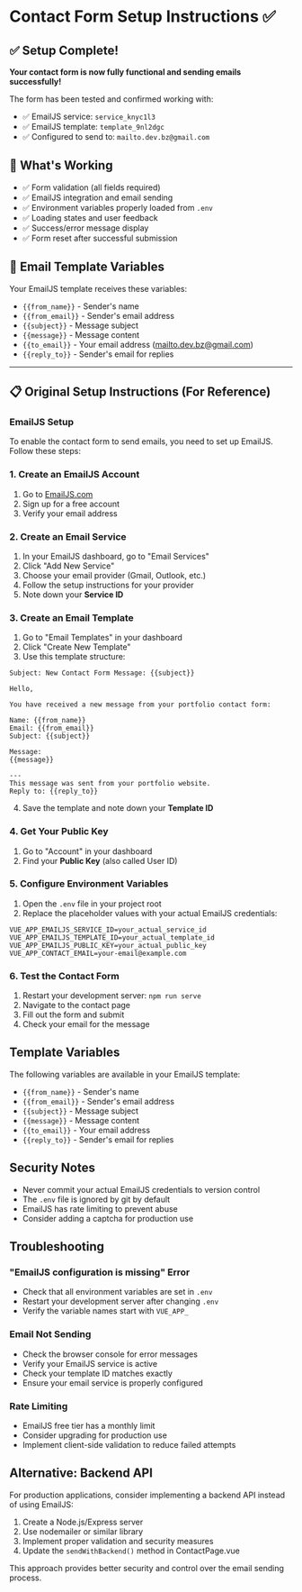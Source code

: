 # Contact Form Setup Instructions ✅

## ✅ Setup Complete!

**Your contact form is now fully functional and sending emails successfully!**

The form has been tested and confirmed working with:

- ✅ EmailJS service: `service_knyc1l3`
- ✅ EmailJS template: `template_9nl2dgc`
- ✅ Configured to send to: `mailto.dev.bz@gmail.com`

## 🎉 What's Working

- ✅ Form validation (all fields required)
- ✅ EmailJS integration and email sending
- ✅ Environment variables properly loaded from `.env`
- ✅ Loading states and user feedback
- ✅ Success/error message display
- ✅ Form reset after successful submission

## 📧 Email Template Variables

Your EmailJS template receives these variables:

- `{{from_name}}` - Sender's name
- `{{from_email}}` - Sender's email address
- `{{subject}}` - Message subject
- `{{message}}` - Message content
- `{{to_email}}` - Your email address (mailto.dev.bz@gmail.com)
- `{{reply_to}}` - Sender's email for replies

---

## 📋 Original Setup Instructions (For Reference)

### EmailJS Setup

To enable the contact form to send emails, you need to set up EmailJS. Follow these steps:

### 1. Create an EmailJS Account

1. Go to [EmailJS.com](https://www.emailjs.com/)
2. Sign up for a free account
3. Verify your email address

### 2. Create an Email Service

1. In your EmailJS dashboard, go to "Email Services"
2. Click "Add New Service"
3. Choose your email provider (Gmail, Outlook, etc.)
4. Follow the setup instructions for your provider
5. Note down your **Service ID**

### 3. Create an Email Template

1. Go to "Email Templates" in your dashboard
2. Click "Create New Template"
3. Use this template structure:

```
Subject: New Contact Form Message: {{subject}}

Hello,

You have received a new message from your portfolio contact form:

Name: {{from_name}}
Email: {{from_email}}
Subject: {{subject}}

Message:
{{message}}

---
This message was sent from your portfolio website.
Reply to: {{reply_to}}
```

4. Save the template and note down your **Template ID**

### 4. Get Your Public Key

1. Go to "Account" in your dashboard
2. Find your **Public Key** (also called User ID)

### 5. Configure Environment Variables

1. Open the `.env` file in your project root
2. Replace the placeholder values with your actual EmailJS credentials:

```env
VUE_APP_EMAILJS_SERVICE_ID=your_actual_service_id
VUE_APP_EMAILJS_TEMPLATE_ID=your_actual_template_id
VUE_APP_EMAILJS_PUBLIC_KEY=your_actual_public_key
VUE_APP_CONTACT_EMAIL=your-email@example.com
```

### 6. Test the Contact Form

1. Restart your development server: `npm run serve`
2. Navigate to the contact page
3. Fill out the form and submit
4. Check your email for the message

## Template Variables

The following variables are available in your EmailJS template:

- `{{from_name}}` - Sender's name
- `{{from_email}}` - Sender's email address
- `{{subject}}` - Message subject
- `{{message}}` - Message content
- `{{to_email}}` - Your email address
- `{{reply_to}}` - Sender's email for replies

## Security Notes

- Never commit your actual EmailJS credentials to version control
- The `.env` file is ignored by git by default
- EmailJS has rate limiting to prevent abuse
- Consider adding a captcha for production use

## Troubleshooting

### "EmailJS configuration is missing" Error

- Check that all environment variables are set in `.env`
- Restart your development server after changing `.env`
- Verify the variable names start with `VUE_APP_`

### Email Not Sending

- Check the browser console for error messages
- Verify your EmailJS service is active
- Check your template ID matches exactly
- Ensure your email service is properly configured

### Rate Limiting

- EmailJS free tier has a monthly limit
- Consider upgrading for production use
- Implement client-side validation to reduce failed attempts

## Alternative: Backend API

For production applications, consider implementing a backend API instead of using EmailJS:

1. Create a Node.js/Express server
2. Use nodemailer or similar library
3. Implement proper validation and security measures
4. Update the `sendWithBackend()` method in ContactPage.vue

This approach provides better security and control over the email sending process.
